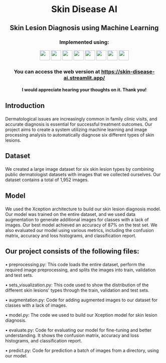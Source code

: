 #  <p align ="center" height="40px" width="40px"> Skin Disease AI </p>
##  <p align ="center" height="40px" width="40px"> Skin Lesion Diagnosis using Machine Learning </p>

### <p align ="center"> Implemented using: </p>
<p align ="center">
<a href="https://www.python.org/" target="_blank" rel="noreferrer">   <img src="https://upload.wikimedia.org/wikipedia/commons/thumb/c/c3/Python-logo-notext.svg/800px-Python-logo-notext.svg.png" width="32" height="32" /></a>
<a href="https://opencv.org/" target="_blank" rel="noreferrer">   <img src="https://opencv.org/wp-content/uploads/2022/05/logo.png" width="32" height="32" /></a>  
<a href="https://keras.io/" target="_blank" rel="noreferrer">   <img src="https://upload.wikimedia.org/wikipedia/commons/thumb/a/ae/Keras_logo.svg/1200px-Keras_logo.svg.png" width="32" height="32" /></a> 
<a href="https://www.tensorflow.org/" target="_blank" rel="noreferrer">   <img src="https://upload.wikimedia.org/wikipedia/commons/thumb/2/2d/Tensorflow_logo.svg/115px-Tensorflow_logo.svg.png?20170429160244" width="32" height="32" /></a> 
<a href="https://scikit-learn.org/stable/" target="_blank" rel="noreferrer">   <img src="https://e7.pngegg.com/pngimages/309/384/png-clipart-scikit-learn-python-computer-icons-scikit-machine-learning-learning-text-orange.png" width="32" height="32" /></a>  
<a href="https://numpy.org/" target="_blank" rel="noreferrer">   <img src="https://numpy.org/images/logo.svg" width="32" height="32" /></a>  
<a href="https://seaborn.pydata.org/" target="_blank" rel="noreferrer">   <img src="https://seaborn.pydata.org/_images/logo-tall-lightbg.svg" width="32" height="32" /></a> 
<a href="https://streamlit.io/" target="_blank" rel="noreferrer">   <img src="https://streamlit.io/images/brand/streamlit-mark-color.png" width="32" height="32" /></a> 	
</p>
           
###     <p align = "center"> You can access the web version at https://skin-disease-ai.streamlit.app/ </p>
####     <p align = "center"> I would appreciate hearing your thoughts on it. Thank you! </p>

##     <p align = "left"> Introduction </p>

Dermatological issues are increasingly common in family clinic visits, and accurate diagnosis is essential for successful treatment outcomes. Our project aims to create a system utilizing machine learning and image processing analysis to automatically diagnose six different types of skin lesions.

##     <p align = "left"> Dataset </p>
We created a large image dataset for six skin lesion types by combining public dermatologist datasets with images that we collected ourselves. Our dataset contains a total of 1,952 images.

##     <p align = "left"> Model </p>
We used the Xception architecture to build our skin lesion diagnosis model. Our model was trained on the entire dataset, and we used data augmentation to generate additional images for classes with a lack of images.
Our best model achieved an accuracy of 87% on the test set. We also evaluated our model using various metrics, including the confusion matrix, accuracy and loss histograms, and classification report.


##     <p align = "left"> Our project consists of the following files: </p>
•	preprocessing.py: This code loads the entire dataset, perform the required image preprocessing, and splits the images into train, validation and test sets.

•	sets_visualization.py: This code used to show the distribution of the different skin lesions' types through the train, validation and test sets.

•	augmentation.py: Code for adding augmented images to our dataset for classes with a lack of images.

•	model.py: The code we used to build our Xception model for skin lesion diagnosis.

•	evaluate.py: Code for evaluating our model for fine-tuning and better understanding. It shows the confusion matrix, accuracy and loss histograms, and classification  report.

•	predict.py: Code for prediction a batch of images from a directory, using our model. 



